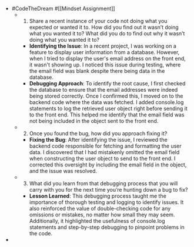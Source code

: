 - #CodeTheDream #[[Mindset Assignment]]
	- 1. Share a recent instance of your code not doing what you expected or wanted it to. How did you find out it wasn’t doing what you wanted it to? What did you do to find out why it wasn’t doing what you wanted it to?
		- **Identifying the Issue**: In a recent project, I was working on a feature to display user information from a database. However, when I tried to display the user's email address on the front end, it wasn't showing up. I noticed this issue during testing, where the email field was blank despite there being data in the database.
		- **Debugging Approach**: To identify the root cause, I first checked the database to ensure that the email addresses were indeed being stored correctly. Once I confirmed this, I moved on to the backend code where the data was fetched. I added console.log statements to log the retrieved user object right before sending it to the front end. This helped me identify that the email field was not being included in the object sent to the front end.
	- 2. Once you found the bug, how did you approach fixing it?
		- **Fixing the Bug**: After identifying the issue, I reviewed the backend code responsible for fetching and formatting the user data. I discovered that I had mistakenly omitted the email field when constructing the user object to send to the front end. I corrected this oversight by including the email field in the object, and the issue was resolved.
	- 3. What did you learn from that debugging process that you will carry with you for the next time you’re hunting down a bug to fix?
		- **Lesson Learned**: This debugging process taught me the importance of thorough testing and logging to identify issues. It also reinforced the value of double-checking code for any omissions or mistakes, no matter how small they may seem. Additionally, it highlighted the usefulness of console.log statements and step-by-step debugging to pinpoint problems in the code.
-
